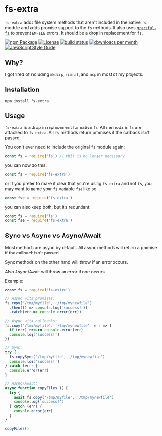 # fs-extra

`fs-extra` adds file system methods that aren't included in the native `fs` module and adds promise support to the `fs` methods. It also uses [`graceful-fs`](https://github.com/isaacs/node-graceful-fs) to prevent `EMFILE` errors. It should be a drop in replacement for `fs`.

[![npm Package](https://camo.githubusercontent.com/c4ba0cccf0964a58385fa52013d118ff1b71cf712ad9ab0be98f289ae3ce8405/68747470733a2f2f696d672e736869656c64732e696f2f6e706d2f762f66732d65787472612e737667)](https://www.npmjs.org/package/fs-extra) [![License](https://camo.githubusercontent.com/87d155628d3ea94b0a5b913bdc71806dd10c511a81850ac0c50ad91a5a6afba2/68747470733a2f2f696d672e736869656c64732e696f2f6e706d2f6c2f66732d65787472612e737667)](https://github.com/jprichardson/node-fs-extra/blob/master/LICENSE) [![build status](https://camo.githubusercontent.com/8e605a60a6f03f980514c9cbf79086a8b73231b2625ba06999d7ab501c85d62f/68747470733a2f2f696d672e736869656c64732e696f2f6769746875622f776f726b666c6f772f7374617475732f6a7072696368617264736f6e2f6e6f64652d66732d65787472612f4e6f64652e6a7325323043492f6d6173746572)](https://github.com/jprichardson/node-fs-extra/actions/workflows/ci.yml?query=branch%3Amaster) [![downloads per month](https://camo.githubusercontent.com/766a1f5e63ddbf4a300dd937dd09f315ce90278007a5b3a33c5a4f3b7fbe4ef4/687474703a2f2f696d672e736869656c64732e696f2f6e706d2f646d2f66732d65787472612e737667)](https://www.npmjs.org/package/fs-extra) [![JavaScript Style Guide](https://camo.githubusercontent.com/bde227e3207c7143032c0feb73889ffbda8eb1ef234b820b915ccaf74f9c66d7/68747470733a2f2f696d672e736869656c64732e696f2f62616467652f636f64655f7374796c652d7374616e646172642d627269676874677265656e2e737667)](https://standardjs.com/)

## Why?

I got tired of including `mkdirp`, `rimraf`, and `ncp` in most of my projects.

## Installation

```shell
npm install fs-extra
```

## Usage

`fs-extra` is a drop in replacement for native `fs`. All methods in `fs` are attached to `fs-extra`. All `fs` methods return promises if the callback isn't passed.

You don't ever need to include the original `fs` module again:

```javascript
const fs = require('fs') // this is no longer necessary
```

you can now do this:

```javascript
const fs = require('fs-extra')
```

or if you prefer to make it clear that you're using `fs-extra` and not `fs`, you may want to name your `fs` variable `fse` like so:

```javascript
const fse = require('fs-extra')
```

you can also keep both, but it's redundant:

```javascript
const fs = require('fs')
const fse = require('fs-extra')
```

## Sync vs Async vs Async/Await

Most methods are async by default. All async methods will return a promise if the callback isn't passed.

Sync methods on the other hand will throw if an error occurs.

Also Async/Await will throw an error if one occurs.

Example:

```javascript
const fs = require('fs-extra')

// Async with promises:
fs.copy('/tmp/myfile', '/tmp/mynewfile')
  .then(() => console.log('success!'))
  .catch(err => console.error(err))

// Async with callbacks:
fs.copy('/tmp/myfile', '/tmp/mynewfile', err => {
  if (err) return console.error(err)
  console.log('success!')
})

// Sync:
try {
  fs.copySync('/tmp/myfile', '/tmp/mynewfile')
  console.log('success!')
} catch (err) {
  console.error(err)
}

// Async/Await:
async function copyFiles () {
  try {
    await fs.copy('/tmp/myfile', '/tmp/mynewfile')
    console.log('success!')
  } catch (err) {
    console.error(err)
  }
}

copyFiles()
```